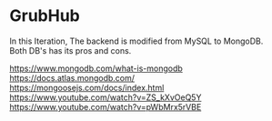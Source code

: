 # GrubHub


In this Iteration, The backend is modified from MySQL to MongoDB.  
Both DB's has its pros and cons.  

<https://www.mongodb.com/what-is-mongodb>  
<https://docs.atlas.mongodb.com/>  
<https://mongoosejs.com/docs/index.html>  
<https://www.youtube.com/watch?v=ZS_kXvOeQ5Y>  
<https://www.youtube.com/watch?v=pWbMrx5rVBE>  
